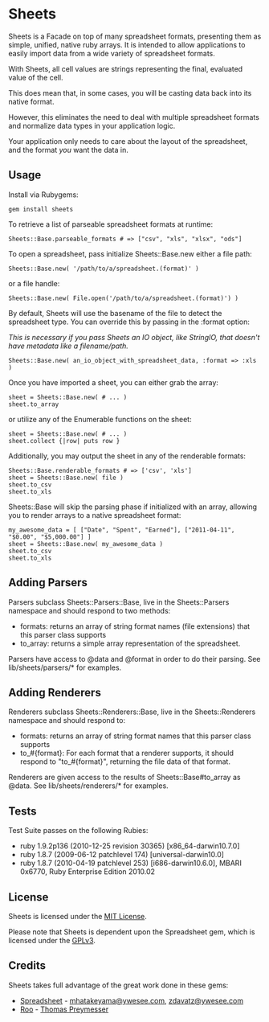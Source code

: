 Sheets
==========

Sheets is a Facade on top of many spreadsheet formats, presenting them as simple, unified, native ruby arrays. It is intended to allow applications to easily import data from a wide variety of spreadsheet formats.

With Sheets, all cell values are strings representing the final, evaluated value of the cell. 

This does mean that, in some cases, you will be casting data back into its native format. 

However, this eliminates the need to deal with multiple spreadsheet formats and normalize data types in your application logic.

Your application only needs to care about the layout of the spreadsheet, and the format *you* want the data in.

Usage
----------

Install via Rubygems:

    gem install sheets

To retrieve a list of parseable spreadsheet formats at runtime:

    Sheets::Base.parseable_formats # => ["csv", "xls", "xlsx", "ods"]

To open a spreadsheet, pass initialize Sheets::Base.new either a file path:

    Sheets::Base.new( '/path/to/a/spreadsheet.(format)' )

or a file handle:

    Sheets::Base.new( File.open('/path/to/a/spreadsheet.(format)') )

By default, Sheets will use the basename of the file to detect the spreadsheet type. You can override this by passing in the :format option:

*This is necessary if you pass Sheets an IO object, like StringIO, that doesn't have metadata like a filename/path.*

    Sheets::Base.new( an_io_object_with_spreadsheet_data, :format => :xls )

Once you have imported a sheet, you can either grab the array:

    sheet = Sheets::Base.new( # ... )
    sheet.to_array

or utilize any of the Enumerable functions on the sheet:

    sheet = Sheets::Base.new( # ... )
    sheet.collect {|row| puts row }

Additionally, you may output the sheet in any of the renderable formats:

    Sheets::Base.renderable_formats # => ['csv', 'xls']
    sheet = Sheets::Base.new( file )
    sheet.to_csv
    sheet.to_xls

Sheets::Base will skip the parsing phase if initialized with an array, allowing you to render arrays to a native spreadsheet format:

    my_awesome_data = [ ["Date", "Spent", "Earned"], ["2011-04-11", "$0.00", "$5,000.00"] ]
    sheet = Sheets::Base.new( my_awesome_data )
    sheet.to_csv
    sheet.to_xls

Adding Parsers
------------

Parsers subclass Sheets::Parsers::Base, live in the Sheets::Parsers namespace and should respond to two methods:

* formats: returns an array of string format names (file extensions) that this parser class supports
* to_array: returns a simple array representation of the spreadsheet.

Parsers have access to @data and @format in order to do their parsing. See lib/sheets/parsers/* for examples.

Adding Renderers
------------

Renderers subclass Sheets::Renderers::Base, live in the Sheets::Renderers namespace and should respond to:

* formats: returns an array of string format names that this parser class supports
* to\_#{format}: For each format that a renderer supports, it should respond to "to\_#{format}", returning the file data of that format.

Renderers are given access to the results of Sheets::Base#to_array as @data. See lib/sheets/renderers/* for examples.

Tests
-----

Test Suite passes on the following Rubies:

* ruby 1.9.2p136 (2010-12-25 revision 30365) [x86_64-darwin10.7.0]
* ruby 1.8.7 (2009-06-12 patchlevel 174) [universal-darwin10.0]
* ruby 1.8.7 (2010-04-19 patchlevel 253) [i686-darwin10.6.0], MBARI 0x6770, Ruby Enterprise Edition 2010.02

License
----------

Sheets is licensed under the [MIT License](http://www.opensource.org/licenses/mit-license.php). 

Please note that Sheets is dependent upon the Spreadsheet gem, which is licensed under the [GPLv3](http://www.opensource.org/licenses/gpl-3.0.html).

Credits
----------

Sheets takes full advantage of the great work done in these gems:

* [Spreadsheet](http://spreadsheet.rubyforge.org/) - mhatakeyama@ywesee.com, zdavatz@ywesee.com
* [Roo](http://roo.rubyforge.org/) - [Thomas Preymesser](mailto:thopre@gmail.com)